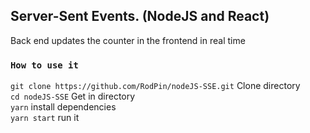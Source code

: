 ## Server-Sent Events.  (NodeJS and React)
  Back end updates the counter in the frontend in real time

### `How to use it`
`git clone https://github.com/RodPin/nodeJS-SSE.git`  Clone directory<br />
`cd nodeJS-SSE` Get in directory <br />
`yarn` install dependencies<br />
`yarn start` run it <br />


